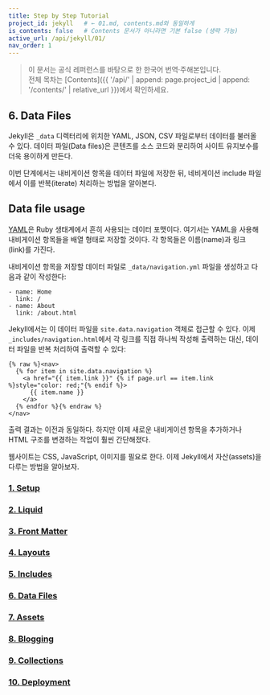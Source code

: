 ```yaml
---
title: Step by Step Tutorial
project_id: jekyll   # ← 01.md, contents.md와 동일하게
is_contents: false   # Contents 문서가 아니라면 기본 false (생략 가능)
active_url: /api/jekyll/01/
nav_order: 1  
---
```


> 이 문서는 공식 레퍼런스를 바탕으로 한 한국어 번역·주해본입니다.  
> 전체 목차는 [Contents]({{ '/api/' | append: page.project_id | append: '/contents/' | relative_url }})에서 확인하세요.


## 6. Data Files
Jekyll은 <code class="code-inline">_data</code> 디렉터리에 위치한 YAML, JSON, CSV 파일로부터 데이터를 불러올 수 있다. 데이터 파일(Data files)은 콘텐츠를 소스 코드와 분리하여 사이트 유지보수를 더욱 용이하게 만든다.

이번 단계에서는 내비게이션 항목을 데이터 파일에 저장한 뒤, 네비게이션 include 파일에서 이를 반복(iterate) 처리하는 방법을 알아본다.

## Data file usage
[YAML](https://yaml.org/)은 Ruby 생태계에서 흔히 사용되는 데이터 포맷이다. 여기서는 YAML을 사용해 내비게이션 항목들을 배열 형태로 저장할 것이다. 각 항목들은 이름(name)과 링크(link)를 가진다.

내비게이션 항목을 저장할 데이터 파일로 <code class="code-inline">_data/navigation.yml</code> 파일을 생성하고 다음과 같이 작성한다:

```liquid
- name: Home
  link: /
- name: About
  link: /about.html
```

Jekyll에서는 이 데이터 파일을 <code class="code-inline">site.data.navigation</code> 객체로 접근할 수 있다. 이제 <code class="code-inline">_includes/navigation.html</code>에서 각 링크를 직접 하나씩 작성해 출력하는 대신, 데이터 파일을 반복 처리하여 출력할 수 있다:

```liquid
{% raw %}<nav>
  {% for item in site.data.navigation %}
    <a href="{{ item.link }}" {% if page.url == item.link %}style="color: red;"{% endif %}>
      {{ item.name }}
    </a>
  {% endfor %}{% endraw %}
</nav>
```

출력 결과는 이전과 동일하다. 하지만 이제 새로운 내비게이션 항목을 추가하거나 HTML 구조를 변경하는 작업이 훨씬 간단해졌다.

웹사이트는 CSS, JavaScript, 이미지를 필요로 한다. 이제 Jekyll에서 자산(assets)을 다루는 방법을 알아보자.


<h3><a href="{% link _apis/jekyll/docs/01/01_setup.md %}">1. Setup</a></h3>
<h3><a href="{% link _apis/jekyll/docs/01/02_liquid.md %}">2. Liquid</a></h3>
<h3><a href="{% link _apis/jekyll/docs/01/03_front_matter.md %}">3. Front Matter</a></h3>
<h3><a href="{% link _apis/jekyll/docs/01/04_layouts.md %}">4. Layouts</a></h3>
<h3><a href="{% link _apis/jekyll/docs/01/05_includes.md %}">5. Includes</a></h3>
<h3><a href="{% link _apis/jekyll/docs/01/06_data_files.md %}">6. Data Files</a></h3>
<h3><a href="{% link _apis/jekyll/docs/01/07_assets.md %}">7. Assets</a></h3>
<h3><a href="{% link _apis/jekyll/docs/01/08_blogging.md %}">8. Blogging</a></h3>
<h3><a href="{% link _apis/jekyll/docs/01/09_collections.md %}">9. Collections</a></h3>
<h3><a href="{% link _apis/jekyll/docs/01/10_deployment.md %}">10. Deployment</a></h3>
